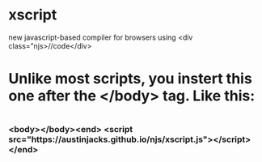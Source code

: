 # xscript
new javascript-based compiler for browsers using &lt;div class="njs>//code&lt;/div>

<h1>Unlike most scripts, you instert this one after the &#60;/body&#62; tag. Like this:<h1>
<h3>&#60;body&#62;&#60;/body&#62;&lt;end&gt;
&lt;script src=&quot;https://austinjacks.github.io/njs/xscript.js&quot;&gt;&lt;/script&gt;
&lt;/end&gt;</h3>

